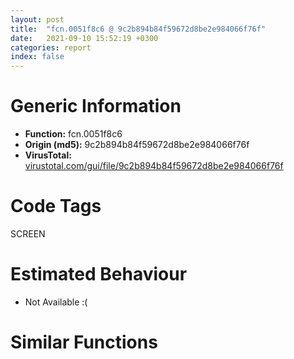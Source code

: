 ```yaml
---
layout: post
title:  "fcn.0051f8c6 @ 9c2b894b84f59672d8be2e984066f76f"
date:   2021-09-10 15:52:19 +0300
categories: report
index: false
---
```


# Generic Information
- **Function:** fcn.0051f8c6
- **Origin (md5):** 9c2b894b84f59672d8be2e984066f76f
- **VirusTotal:** [virustotal.com/gui/file/9c2b894b84f59672d8be2e984066f76f][virustotal_ref]

# Code Tags
<span class="tag" id="SCREEN">SCREEN</span>


# Estimated Behaviour
<ul><li class="bhv-desc" id="na">Not Available :(</li></ul>

# Similar Functions
<script type="text/javascript" src="https://www.gstatic.com/charts/loader.js"></script>
<script type="text/javascript">

    google.charts.load('current', {'packages':['corechart']});
    google.charts.setOnLoadCallback(drawChart);

    function drawChart() {
    var data = new google.visualization.DataTable();
        data.addColumn('number', 'X');
        data.addColumn('number', 'Y');
        data.addColumn({type: 'string', role: 'tooltip', 'p': {'html': true}});
        data.addColumn({'type': 'string', 'role': 'style'});
        
        data.addRows([
    [0, 0, '<b><a href="/report/fcn.0051f8c6@9c2b894b84f59672d8be2e984066f76f">fcn.0051f8c6</a><br>@9c2b894b84f59672d8be2e984066f76f</b><br>', 'point { fill-color: #e0440e; }'],

        ]);

    var options = {
        title: 'Similarity Plot',
        legend: 'none',
        colors: ['#dedbd9', '#e6693e', '#ec8f6e', '#f3b49f', '#f6c7b6'],
        tooltip: {isHtml: true, trigger: 'both'},
        explorer: {
        actions: ["dragToZoom", "rightClickToReset"],
        },
        chartArea: {
        width: '80%',
        height: '80%'
        },
        width: '100%',
        height: '100%'
    };

    var chart = new google.visualization.ScatterChart(document.getElementById('chart_div'));

    chart.draw(data, options);
    }
    
</script>


<div id="chart_div" style="width: 100%px; height: 100%;"></div>

# Disassembled Code
{% highlight nasm %}

push 0x78
mov eax, 0x58014d
call fcn.00553908
mov ebx, ecx
mov dword[ebp-0x58], ebx
mov edi, dword[ebp+0xc]
mov eax, dword[ebp+8]
mov dword[ebp-0x60], eax
mov dword[ebp-0x70], edi
test edi, edi
jne off.b38
call fcn.0040f785
test eax, eax
je off.b33
push edi
mov esi, 0x59c3c0
push esi
call fcn.004317b9
pop ecx
pop ecx
test eax, eax
jne off.b2067
push dword[edi+0x20]
call dword[sym.imp.USER32.dll_GetParent]
push eax
call fcn.00415cb4
push eax
push esi
call fcn.004317b9
pop ecx
pop ecx
test eax, eax
jne off.b2067
mov eax, dword[edi]
mov esi, dword[eax]
mov ecx, esi
call fcn.00553897
mov ecx, edi
call esi
mov esi, eax
call fcn.00410017
cmp dword[eax+0x1ac], 8
jle off.b2025
call fcn.00410017
mov ecx, eax
call fcn.0041fbdf
test eax, eax
jne off.b2025
cmp dword[edi+0x8c], eax
jne off.b2025
push 0x5d882c
mov ecx, esi
call fcn.00431827
test eax, eax
jne off.b2025
push 0x594d14
mov ecx, edi
call fcn.00431851
test eax, eax
je off.b248
cmp dword[0x5d8bc8], 0
je off.b248
mov ecx, dword[ebx+0x14]
test ecx, ecx
je off.b248
mov eax, dword[ebp-0x60]
test eax, eax
je off.b225
mov eax, dword[eax+4]
push 0
lea edx, [ebp+0x10]
push edx
push 0
push 0
push eax
push ecx
call dword[sym.imp.UxTheme.dll_DrawThemeBackground]
jmp off.b2102
push 0x5955c4
mov ecx, edi
call fcn.00431851
test eax, eax
je off.b296
cmp dword[ebx+0x14], 0
je off.b296
mov eax, dword[ebp-0x60]
test eax, eax
je off.b280
mov eax, dword[eax+4]
push 0
lea ecx, [ebp+0x10]
push ecx
push 0
push 0
push eax
push dword[ebx+0x14]
jmp off.b237
lea eax, [ebp+0x20]
push eax
call dword[sym.imp.USER32.dll_IsRectEmpty]
test eax, eax
je off.b323
lea esi, [ebp+0x10]
lea edi, [ebp+0x20]
movsd dword
movsd dword
movsd dword
movsd dword
mov edi, dword[ebp-0x70]
mov esi, dword[ebp-0x60]
lea ecx, [ebp-0x7c]
push esi
call fcn.00469bad
xor ebx, ebx
mov ecx, edi
push 0x592140
mov dword[ebp-4], ebx
call fcn.00431851
test eax, eax
je off.b431
lea esi, [ebp+0x10]
mov eax, dword[ebp-0x58]
lea ecx, [ebp-0x7c]
push ebx
push ebx
cmp dword[edi+0x2c4], ebx
je off.b390
push ebx
push dword[eax+0x160]
push dword[eax+0x15c]
jmp off.b404
push 1
push dword[eax+0x1ac]
push dword[eax+0x1b0]
sub esp, 0x10
mov edi, esp
movsd dword
movsd dword
movsd dword
movsd dword
call fcn.0046c1c7
lea ecx, [ebp-0x7c]
call fcn.00469bc2
jmp off.b2102
push 0x5d854c
mov ecx, edi
call fcn.00431851
test eax, eax
je off.b565
mov eax, dword[ebp-0x58]
add eax, 0x10c
jne off.b461
mov eax, ebx
jmp off.b464
mov eax, dword[eax+4]
push eax
lea eax, [ebp+0x20]
push eax
push dword[esi+4]
call dword[sym.imp.USER32.dll_FillRect]
push edi
push 0x5d854c
call fcn.004317b9
pop ecx
pop ecx
cmp dword[eax+0xd40], ebx
jne off.b418
lea esi, [ebp+0x10]
mov ecx, eax
lea edi, [ebp-0x20]
movsd dword
movsd dword
movsd dword
movsd dword
call fcn.004404f8
add eax, dword[ebp-0x20]
push 0xffffffffffffffff
mov dword[ebp-0x18], eax
lea eax, [ebp-0x20]
push ebx
push eax
call dword[sym.imp.USER32.dll_InflateRect]
mov eax, dword[ebp-0x58]
lea esi, [ebp-0x20]
push ebx
push 0x23
push ebx
push dword[eax+0x164]
lea ecx, [ebp-0x7c]
push dword[eax+0x168]
jmp off.b404
mov eax, dword[edi]
mov esi, dword[eax+0x1c0]
mov ecx, esi
call fcn.00553897
mov ecx, edi
call esi
mov esi, eax
mov ecx, edi
and esi, 0xa000
push 0x5d8528
mov dword[ebp-0x6c], esi
call fcn.00431851
test eax, eax
je off.b635
push 0x5d87c0
mov ecx, edi
call fcn.00431851
test eax, eax
jne off.b635
xor ecx, ecx
inc ecx
mov dword[ebp-0x64], ecx
jmp off.b640
mov ecx, ebx
mov dword[ebp-0x64], ebx
mov eax, dword[ebp-0x58]
test esi, esi
je off.b655
mov edx, dword[eax+0x164]
jmp off.b661
mov edx, dword[eax+0x170]
mov dword[ebp-0x68], edx
test esi, esi
je off.b676
mov edx, dword[eax+0x168]
jmp off.b682
mov edx, dword[eax+0x174]
mov dword[ebp-0x54], edx
test ecx, ecx
jne off.b741
mov ecx, dword[eax+0x15c]
mov eax, dword[eax+0x160]
mov dword[ebp-0x6c], ebx
mov dword[ebp-0x68], ecx
mov dword[ebp-0x54], eax
call fcn.00410017
mov ecx, dword[eax+0x174]
sub ecx, dword[eax+0x16c]
mov eax, dword[ebp+0x10]
add eax, 0xa
add eax, ecx
mov ecx, dword[ebp-0x64]
mov dword[ebp+0x18], eax
neg ecx
mov dword[ebp-0x84], ebx
push 0x5d89b0
sbb eax, eax
mov ecx, edi
and eax, 0x19
mov dword[ebp-0x80], eax
call fcn.00431851
neg eax
push edi
sbb esi, esi
not esi
and esi, dword[ebp+0x30]
push 0x5d8528
mov dword[ebp-0x74], esi
call fcn.004317b9
mov dword[ebp-0x5c], eax
pop ecx
pop ecx
test esi, esi
je off.b1231
test eax, eax
je off.b1231
mov ecx, dword[eax]
mov esi, dword[ecx+0x168]
mov ecx, esi
call fcn.00553897
mov ecx, dword[ebp-0x5c]
call esi
test eax, eax
mov eax, dword[ebp-0x5c]
je off.b1231
mov eax, dword[eax]
mov esi, dword[eax+0x1a0]
mov ecx, esi
call fcn.00553897
mov ecx, dword[ebp-0x5c]
call esi
test eax, eax
je off.b1228
mov ecx, dword[ebp-0x5c]
push 0x5d87c0
call fcn.00431851
test eax, eax
jne off.b1228
push dword[edi+0x20]
mov dword[ebp-0x84], 1
call dword[sym.imp.USER32.dll_GetParent]
push eax
call fcn.00415cb4
push eax
push 0x59b8bc
call fcn.004317b9
mov esi, eax
mov dword[ebp-0x64], esi
pop ecx
pop ecx
test esi, esi
je off.b1093
push 1
lea eax, [ebp-0x28]
mov dword[ebp-0x28], ebx
push eax
push dword[esi+0x20]
mov dword[ebp-0x24], ebx
push dword[edi+0x20]
call dword[sym.imp.USER32.dll_MapWindowPoints]
push dword[ebp-0x24]
mov ecx, dword[ebp-0x60]
lea eax, [ebp-0x38]
push dword[ebp-0x28]
push eax
call fcn.0041272b
mov ecx, dword[eax]
mov dword[ebp-0x28], ecx
mov eax, dword[eax+4]
mov dword[ebp-0x24], eax
lea eax, [ebp-0x20]
push eax
push dword[esi+0x20]
mov dword[ebp-0x20], ebx
mov dword[ebp-0x1c], ebx
mov dword[ebp-0x18], ebx
mov dword[ebp-0x14], ebx
call dword[sym.imp.USER32.dll_GetClientRect]
push 0
sub esp, 0x10
mov eax, dword[ebp-0x58]
mov edi, esp
lea esi, [ebp-0x20]
sub esp, 0x10
mov ebx, dword[eax]
movsd dword
mov ecx, dword[ebx+0x34]
movsd dword
movsd dword
movsd dword
mov edi, esp
lea esi, [ebp-0x20]
push dword[ebp-0x64]
movsd dword
movsd dword
movsd dword
movsd dword
mov esi, dword[ebp-0x60]
push esi
call fcn.00553897
mov ecx, dword[ebp-0x58]
call dword[ebx+0x34]
push dword[ebp-0x24]
lea eax, [ebp-0x38]
mov ecx, esi
push dword[ebp-0x28]
push eax
call fcn.00412cc1
xor ebx, ebx
lea esi, [ebp+0x10]
lea edi, [ebp-0x50]
movsd dword
lea eax, [ebp-0x50]
push ebx
push 0xffffffffffffffff
push eax
movsd dword
movsd dword
movsd dword
call dword[sym.imp.USER32.dll_InflateRect]
push ebx
push dword[ebp-0x80]
lea esi, [ebp-0x50]
push dword[ebp-0x6c]
lea ecx, [ebp-0x7c]
push dword[ebp-0x54]
push dword[ebp-0x68]
sub esp, 0x10
mov edi, esp
movsd dword
movsd dword
movsd dword
movsd dword
call fcn.0046c1c7
mov eax, dword[ebp+0x14]
lea esi, [ebp+0x10]
push ebx
lea edi, [ebp-0x20]
inc eax
movsd dword
lea ecx, [ebp-0x7c]
push ebx
push dword[ebp-0x6c]
push dword[ebp-0x54]
movsd dword
push dword[ebp-0x68]
sub esp, 0x10
movsd dword
movsd dword
mov dword[ebp-0x1c], eax
lea esi, [ebp-0x20]
mov eax, dword[ebp-0x20]
mov edi, esp
inc eax
mov dword[ebp-0x18], eax
movsd dword
movsd dword
movsd dword
movsd dword
call fcn.0046c1c7
mov eax, dword[ebp+0x18]
lea esi, [ebp+0x10]
lea edi, [ebp-0x20]
dec eax
movsd dword
push ebx
push ebx
movsd dword
movsd dword
movsd dword
mov dword[ebp-0x20], eax
lea esi, [ebp-0x20]
jmp off.b1345
mov eax, dword[ebp-0x5c]
lea esi, [ebp+0x10]
lea edi, [ebp-0x40]
movsd dword
movsd dword
movsd dword
movsd dword
cmp dword[ebp-0x64], ebx
je off.b1338
test eax, eax
je off.b1338
mov edi, dword[ebp-0x70]
mov eax, dword[edi]
mov esi, dword[eax+0x168]
mov ecx, esi
call fcn.00553897
mov ecx, edi
call esi
test eax, eax
je off.b1338
mov edi, dword[ebp-0x5c]
mov eax, dword[edi]
mov esi, dword[eax+0x1a0]
mov ecx, esi
call fcn.00553897
mov ecx, edi
call esi
test eax, eax
je off.b1338
mov eax, dword[edi+0x128]
sub dword[ebp-0x40], eax
mov eax, dword[edi+0x12c]
add dword[ebp-0x38], eax
mov eax, dword[edi+0x130]
sub dword[ebp-0x3c], eax
mov eax, dword[edi+0x134]
add dword[ebp-0x34], eax
push ebx
push dword[ebp-0x80]
lea esi, [ebp-0x40]
push dword[ebp-0x6c]
lea ecx, [ebp-0x7c]
push dword[ebp-0x54]
push dword[ebp-0x68]
sub esp, 0x10
mov edi, esp
movsd dword
movsd dword
movsd dword
movsd dword
call fcn.0046c1c7
cmp dword[ebp-0x74], 0
je off.b418
lea eax, [ebp-0x30]
mov dword[ebp-0x54], ebx
push eax
mov dword[ebp-0x30], ebx
mov dword[ebp-0x2c], ebx
mov dword[ebp-0x28], ebx
mov dword[ebp-0x24], ebx
call dword[sym.imp.USER32.dll_SetRectEmpty]
mov esi, dword[ebp-0x5c]
test esi, esi
je off.b1475
mov ecx, esi
call fcn.00436ed4
test eax, eax
jle off.b1475
mov ecx, esi
call fcn.00436ed4
dec eax
mov ecx, esi
push eax
call fcn.00436cc2
push eax
push 0x5d8950
call fcn.004317b9
mov edi, eax
mov dword[ebp-0x54], edi
pop ecx
pop ecx
test edi, edi
je off.b1475
lea esi, [edi+0x54]
lea edi, [ebp-0x30]
movsd dword
movsd dword
movsd dword
movsd dword
mov esi, dword[ebp-0x5c]
cmp dword[ebp-0x84], 0
je off.b1621
mov eax, dword[ebp-0x58]
mov edi, dword[ebp-0x60]
add eax, 0x1e0
push eax
mov ecx, edi
call fcn.004129b8
mov dword[ebp-0x74], eax
test eax, eax
je off.b33
cmp dword[ebp-0x6c], 0
mov ecx, edi
je off.b1563
mov eax, dword[ebp+0x1c]
dec eax
push eax
mov eax, dword[ebp+0x10]
add eax, 2
push eax
lea eax, [ebp-0x38]
push eax
call fcn.004126a1
mov eax, dword[ebp+0x1c]
dec eax
push eax
mov eax, dword[ebp-0x30]
sub eax, dword[ebp-0x28]
add eax, dword[ebp+0x18]
jmp off.b1603
mov eax, dword[ebp+0x14]
add eax, 2
push eax
mov eax, dword[ebp+0x18]
dec eax
push eax
lea eax, [ebp-0x38]
push eax
call fcn.004126a1
mov ecx, dword[ebp-0x2c]
mov eax, dword[ebp+0x1c]
sub ecx, dword[ebp-0x24]
add eax, 0xfffffffe
add eax, ecx
push eax
mov eax, dword[ebp+0x18]
dec eax
push eax
mov ecx, edi
call fcn.0041266c
push dword[ebp-0x74]
mov ecx, edi
call fcn.004129b8
test esi, esi
je off.b418
mov ecx, esi
call fcn.00436ed4
test eax, eax
jle off.b418
mov esi, dword[ebp-0x54]
test esi, esi
je off.b418
lea eax, [ebp-0x30]
push eax
call dword[sym.imp.USER32.dll_IsRectEmpty]
test eax, eax
jne off.b418
mov ecx, esi
call fcn.0051c3d8
test eax, eax
je off.b418
mov esi, dword[ebp-0x70]
mov ecx, esi
call fcn.0041b540
and eax, 0x400000
mov dword[ebp-0x40], ebx
mov dword[ebp-0x74], eax
lea eax, [ebp-0x40]
push eax
push dword[esi+0x20]
mov dword[ebp-0x3c], ebx
mov dword[ebp-0x38], ebx
mov dword[ebp-0x34], ebx
call dword[sym.imp.USER32.dll_GetWindowRect]
lea eax, [ebp-0x30]
mov ecx, esi
push eax
call fcn.0041231c
lea esi, [ebp+0x10]
lea edi, [ebp-0x20]
movsd dword
movsd dword
movsd dword
movsd dword
mov edi, dword[ebp-0x5c]
mov eax, dword[edi]
mov esi, dword[eax+0x164]
mov ecx, esi
call fcn.00553897
mov ecx, edi
call esi
test eax, eax
je off.b1827
cmp dword[ebp-0x74], 0
mov eax, dword[ebp-0x18]
je off.b1795
sub eax, dword[ebp-0x28]
add eax, dword[ebp-0x40]
jmp off.b1801
sub eax, dword[ebp-0x38]
add eax, dword[ebp-0x30]
mov esi, dword[ebp-0x54]
mov dword[ebp-0x20], eax
mov eax, dword[ebp-0x34]
sub eax, dword[ebp-0x24]
mov dword[esi+0xec], ebx
mov dword[esi+0xf0], eax
jmp off.b1860
mov eax, dword[ebp-0x2c]
sub eax, dword[ebp-0x34]
add eax, dword[ebp-0x14]
mov esi, dword[ebp-0x54]
mov dword[ebp-0x1c], eax
mov eax, dword[ebp-0x38]
sub eax, dword[ebp-0x28]
mov dword[esi+0xec], eax
mov dword[esi+0xf0], ebx
mov ecx, edi
mov dword[ebp-0x64], ebx
call fcn.00436ed4
dec eax
mov ecx, edi
push eax
call fcn.004377ea
test eax, eax
jne off.b1925
mov eax, dword[esi]
mov esi, dword[eax+0x70]
mov ecx, esi
call fcn.00553897
mov ecx, dword[ebp-0x54]
call esi
test eax, eax
jne off.b1925
mov ecx, dword[ebp-0x54]
test dword[ecx+0x24], 0x30000
je off.b1935
mov dword[ebp-0x64], 1
jmp off.b1935
mov ecx, dword[ebp-0x54]
mov dword[ebp-0x64], 2
mov eax, dword[ebp-0x58]
mov ebx, dword[eax]
xor eax, eax
cmp dword[ecx+0x11c], eax
setne al
push eax
xor eax, eax
cmp dword[ecx+0xe8], eax
setg al
push eax
mov eax, dword[edi]
push dword[ebp-0x64]
mov esi, dword[eax+0x164]
mov ecx, esi
call fcn.00553897
mov ecx, edi
call esi
push eax
sub esp, 0x10
lea esi, [ebp-0x20]
mov edi, esp
push dword[ebp-0x60]
movsd dword
movsd dword
movsd dword
movsd dword
mov esi, dword[ebx+0x31c]
mov ecx, esi
call fcn.00553897
mov ecx, dword[ebp-0x58]
call esi
jmp off.b418
push 0
sub esp, 0x10
lea esi, [ebp+0x20]
mov edi, esp
mov ecx, ebx
sub esp, 0x10
movsd dword
movsd dword
movsd dword
movsd dword
mov edi, esp
lea esi, [ebp+0x10]
movsd dword
movsd dword
movsd dword
movsd dword
mov edi, dword[ebp-0x70]
push edi
push dword[ebp-0x60]
call fcn.004a501c
jmp off.b2102
mov ebx, dword[ebx]
lea esi, [ebp+0x10]
sub esp, 0x10
mov edi, esp
mov ecx, dword[ebx+0x1c]
movsd dword
movsd dword
movsd dword
movsd dword
mov edi, dword[ebp-0x70]
push edi
push dword[ebp-0x60]
call fcn.00553897
mov ecx, dword[ebp-0x58]
call dword[ebx+0x1c]
call fcn.005538b2
ret 0x2c

{% endhighlight %}

[virustotal_ref]: https://www.virustotal.com/gui/file/9c2b894b84f59672d8be2e984066f76f